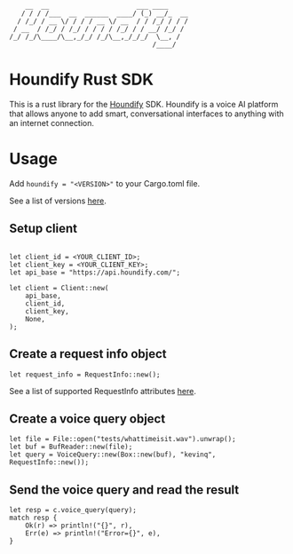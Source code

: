 ```
    __  __                      ___ ____     
   / / / /___  __  ______  ____/ (_) __/_  __
  / /_/ / __ \/ / / / __ \/ __  / / /_/ / / /
 / __  / /_/ / /_/ / / / / /_/ / / __/ /_/ / 
/_/ /_/\____/\__,_/_/ /_/\__,_/_/_/  \__, /  
                                    /____/   
```

# Houndify Rust SDK 
This is a rust library for the [Houndify](https://docs.houndify.com/reference) SDK.
Houndify is a voice AI platform that allows anyone to add smart, conversational interfaces to anything with an internet connection.

# Usage

Add `houndify = "<VERSION>"` to your Cargo.toml file.

See a list of versions [here](https://crates.io/crates/houndify).

## Setup client

```

let client_id = <YOUR_CLIENT_ID>;
let client_key = <YOUR_CLIENT_KEY>;
let api_base = "https://api.houndify.com/";

let client = Client::new(
    api_base,
    client_id,
    client_key,
    None,
);
```

## Create a request info object

```
let request_info = RequestInfo::new();
```

See a list of supported RequestInfo attributes [here](https://docs.houndify.com/reference/RequestInfo).

## Create a voice query object

```
let file = File::open("tests/whattimeisit.wav").unwrap();
let buf = BufReader::new(file);
let query = VoiceQuery::new(Box::new(buf), "kevinq", RequestInfo::new());
```

## Send the voice query and read the result

```
let resp = c.voice_query(query);
match resp {
    Ok(r) => println!("{}", r),
    Err(e) => println!("Error={}", e),
}
```
